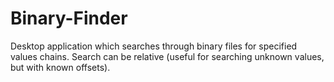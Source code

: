 # Binary-Finder
Desktop application which searches through binary files for specified values chains.
Search can be relative (useful for searching unknown values, but with known offsets).
